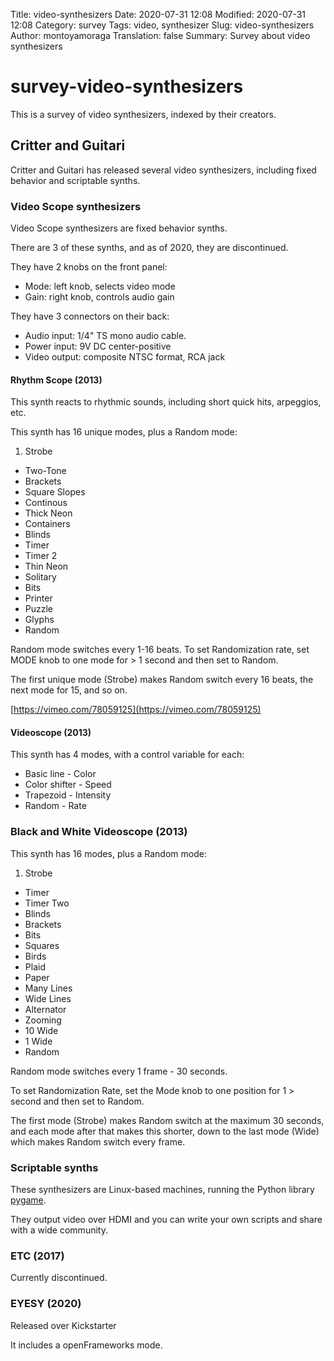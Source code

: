 Title: video-synthesizers
Date: 2020-07-31 12:08
Modified: 2020-07-31 12:08
Category: survey
Tags: video, synthesizer
Slug: video-synthesizers
Author: montoyamoraga
Translation: false
Summary: Survey about video synthesizers

# survey-video-synthesizers

This is a survey of video synthesizers, indexed by their creators.

## Critter and Guitari

Critter and Guitari has released several video synthesizers, including fixed behavior and scriptable synths.

### Video Scope synthesizers

Video Scope synthesizers are fixed behavior synths.

There are 3 of these synths, and as of 2020, they are discontinued.

They have 2 knobs on the front panel:
* Mode: left knob, selects video mode
* Gain: right knob, controls audio gain

They have 3 connectors on their back:
* Audio input: 1/4" TS mono audio cable.
* Power input: 9V DC center-positive
* Video output: composite NTSC format, RCA jack

#### Rhythm Scope (2013)

This synth reacts to rhythmic sounds, including short quick hits, arpeggios, etc.

This synth has 16 unique modes, plus a Random mode:

1. Strobe
* Two-Tone
* Brackets
* Square Slopes
* Continous
* Thick Neon
* Containers
* Blinds
* Timer
* Timer 2
* Thin Neon
* Solitary
* Bits
* Printer
* Puzzle
* Glyphs
* Random

Random mode switches every 1-16 beats. To set Randomization rate, set MODE knob to one mode for > 1 second and then set to Random.

The first unique mode (Strobe) makes Random switch every 16 beats, the next mode for 15, and so on.


[https://vimeo.com/78059125](https://vimeo.com/78059125)


#### Videoscope (2013)

This synth has 4 modes, with a control variable for each:

* Basic line - Color
* Color shifter - Speed
* Trapezoid - Intensity
* Random - Rate

### Black and White Videoscope (2013)

This synth has 16 modes, plus a Random mode:

1. Strobe
* Timer
* Timer Two
* Blinds
* Brackets
* Bits
* Squares
* Birds
* Plaid
* Paper
* Many Lines
* Wide Lines
* Alternator
* Zooming
* 10 Wide
* 1 Wide
* Random

Random mode switches every 1 frame - 30 seconds.

To set Randomization Rate, set the Mode knob to one position for 1 > second and then set to Random.

The first mode (Strobe) makes Random switch at the maximum 30 seconds, and each mode after that makes this shorter, down to the last mode (Wide) which makes Random switch every frame.

### Scriptable synths

These synthesizers are Linux-based machines, running the Python library [pygame](https://en.wikipedia.org/wiki/Pygame).

They output video over HDMI and you can write your own scripts and share with a wide community.

### ETC (2017)

Currently discontinued.

### EYESY (2020)

Released over Kickstarter

It includes a openFrameworks mode.
